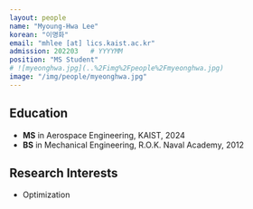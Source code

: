 ```yaml
---
layout: people
name: "Myoung-Hwa Lee"
korean: "이명화"
email: "mhlee [at] lics.kaist.ac.kr"
admission: 202203   # YYYYMM
position: "MS Student"
# ![myeonghwa.jpg](..%2Fimg%2Fpeople%2Fmyeonghwa.jpg)
image: "/img/people/myeonghwa.jpg"
---
```


## Education

- **MS** in Aerospace Engineering, KAIST, 2024
- **BS** in Mechanical Engineering, R.O.K. Naval Academy, 2012

## Research Interests

- Optimization
